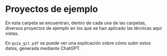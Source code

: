 # Proyectos de ejemplo

En esta carpeta se encuentran, dentro de cada una de las carpetas, diversos proyectos de ejemplo en los que se han aplicado las técnicas aquí vistas.

En `guía_git.pdf` se puede ver una explicación sobre cómo subir estos datos, generada mediante ChatGPT.